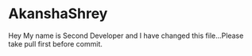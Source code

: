 # AkanshaShrey

Hey My name is Second Developer and I have changed this file...Please take pull first before commit.

